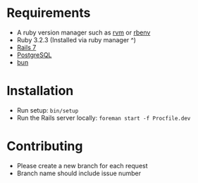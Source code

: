 # Requirements

* A ruby version manager such as [rvm](https://rvm.io/rvm/install) or [rbenv](https://formulae.brew.sh/formula/rbenv)
* Ruby 3.2.3 (Installed via ruby manager ^)
* [Rails 7](https://guides.rubyonrails.org/)
* [PostgreSQL](https://www.postgresql.org/)
* [bun](https://bun.sh/docs/installation)

# Installation

* Run setup: `bin/setup`
* Run the Rails server locally: `foreman start -f Procfile.dev`

# Contributing

* Please create a new branch for each request
* Branch name should include issue number

